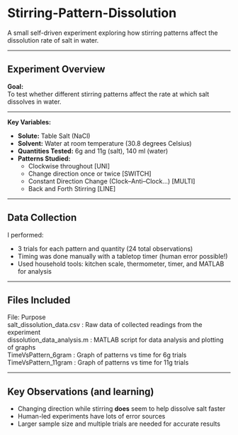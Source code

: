 # Stirring-Pattern-Dissolution
A small self-driven experiment exploring how stirring patterns affect the dissolution rate of salt in water. 
________________________________
## Experiment Overview
**Goal:**  
To test whether different stirring patterns affect the rate at which salt dissolves in water.
________________________________
**Key Variables:**  
- **Solute:** Table Salt (NaCl)
- **Solvent:** Water at room temperature (30.8 degrees Celsius)
- **Quantities Tested:** 6g and 11g (salt), 140 ml (water)
- **Patterns Studied:**
  - Clockwise throughout [UNI]
  - Change direction once or twice [SWITCH]
  - Constant Direction Change (Clock–Anti–Clock…) [MULTI]
  - Back and Forth Stirring [LINE]
________________________________
## Data Collection
I performed:
- 3 trials for each pattern and quantity (24 total observations)
- Timing was done manually with a tabletop timer (human error possible!)
- Used household tools: kitchen scale, thermometer, timer, and MATLAB for analysis
________________________________
## Files Included

File: Purpose  
salt_dissolution_data.csv : Raw data of collected readings from the experiment  
dissolution_data_analysis.m : MATLAB script for data analysis and plotting of graphs  
TimeVsPattern_6gram : Graph of patterns vs time for 6g trials  
TimeVsPattern_11gram : Graph of patterns vs time for 11g trials
________________________________
## Key Observations (and learning)

- Changing direction while stirring **does** seem to help dissolve salt faster
- Human-led experiments have lots of error sources
- Larger sample size and multiple trials are needed for accurate results

